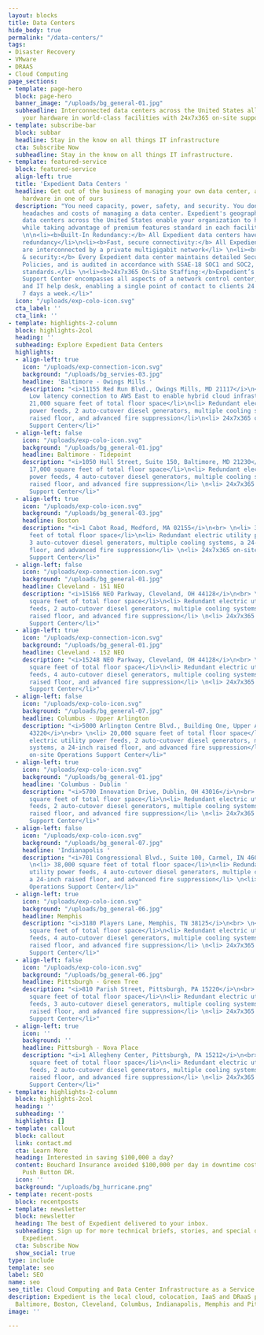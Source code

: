 ```yaml
---
layout: blocks
title: Data Centers
hide_body: true
permalink: "/data-centers/"
tags:
- Disaster Recovery
- VMware
- DRAAS
- Cloud Computing
page_sections:
- template: page-hero
  block: page-hero
  banner_image: "/uploads/bg_general-01.jpg"
  subheadline: Interconnected data centers across the United States allow you to host
    your hardware in world-class facilities with 24x7x365 on-site support
- template: subscribe-bar
  block: subbar
  headline: Stay in the know on all things IT infrastructure
  cta: Subscribe Now
  subheadline: Stay in the know on all things IT infrastructure.
- template: featured-service
  block: featured-service
  align-left: true
  title: 'Expedient Data Centers '
  headline: Get out of the business of managing your own data center, and host your
    hardware in one of ours
  description: "You need capacity, power, safety, and security. You don't need the
    headaches and costs of managing a data center. Expedient's geographically diverse
    data centers across the United States enable your organization to host your hardware
    while taking advantage of premium features standard in each facility, including:
    \n\n<li><b>Built-In Redundancy:</b> All Expedient data centers have N+1 or 2N
    redundancy</li>\n<li><b>Fast, secure connectivity:</b> All Expedient data centers
    are interconnected by a private multigigabit network</li> \n<li><b>Compliance
    & security:</b> Every Expedient data center maintains detailed Security and Control
    Policies, and is audited in accordance with SSAE-18 SOC1 and SOC2, HIPAA and PCI
    standards.</li> \n<li><b>24x7x365 On-Site Staffing:</b>Expedient’s Operations
    Support Center encompasses all aspects of a network control center, call center,
    and IT help desk, enabling a single point of contact to clients 24 hours a day,
    7 days a week.</li>"
  icon: "/uploads/exp-colo-icon.svg"
  cta_label: ''
  cta_link: ''
- template: highlights-2-column
  block: highlights-2col
  heading: ''
  subheading: Explore Expedient Data Centers
  highlights:
  - align-left: true
    icon: "/uploads/exp-connection-icon.svg"
    background: "/uploads/bg_servies-03.jpg"
    headline: 'Baltimore - Owings Mills '
    description: "<i>11155 Red Run Blvd., Owings Mills, MD 21117</i>\n<br> \n<li>
      Low latency connection to AWS East to enable hybrid cloud infrastructure</li>\n<li>
      21,000 square feet of total floor space</li>\n<li> Redundant electric utility
      power feeds, 2 auto-cutover diesel generators, multiple cooling systems, a 24-inch
      raised floor, and advanced fire suppression</li>\n<li> 24x7x365 on-site Operations
      Support Center</li>"
  - align-left: false
    icon: "/uploads/exp-colo-icon.svg"
    background: "/uploads/bg_general-01.jpg"
    headline: Baltimore - Tidepoint
    description: "<i>1050 Hull Street, Suite 150, Baltimore, MD 21230</i>\n<br> \n<li>
      17,000 square feet of total floor space</li>\n<li> Redundant electric utility
      power feeds, 4 auto-cutover diesel generators, multiple cooling systems, a 24-inch
      raised floor, and advanced fire suppression</li> \n<li> 24x7x365 on-site Operations
      Support Center</li>"
  - align-left: true
    icon: "/uploads/exp-colo-icon.svg"
    background: "/uploads/bg_general-03.jpg"
    headline: Boston
    description: "<i>1 Cabot Road, Medford, MA 02155</i>\n<br> \n<li> 38,000 square
      feet of total floor space</li>\n<li> Redundant electric utility power feeds,
      3 auto-cutover diesel generators, multiple cooling systems, a 24-inch raised
      floor, and advanced fire suppression</li> \n<li> 24x7x365 on-site Operations
      Support Center</li>"
  - align-left: false
    icon: "/uploads/exp-connection-icon.svg"
    background: "/uploads/bg_general-01.jpg"
    headline: Cleveland - 151 NEO
    description: "<i>15166 NEO Parkway, Cleveland, OH 44128</i>\n<br> \n<li> 24,000
      square feet of total floor space</li>\n<li> Redundant electric utility power
      feeds, 2 auto-cutover diesel generators, multiple cooling systems, a 24-inch
      raised floor, and advanced fire suppression</li> \n<li> 24x7x365 on-site Operations
      Support Center</li>"
  - align-left: true
    icon: "/uploads/exp-connection-icon.svg"
    background: "/uploads/bg_general-01.jpg"
    headline: Cleveland - 152 NEO
    description: "<i>15248 NEO Parkway, Cleveland, OH 44128</i>\n<br> \n<li> 21,400
      square feet of total floor space</li>\n<li> Redundant electric utility power
      feeds, 4 auto-cutover diesel generators, multiple cooling systems, a 24-inch
      raised floor, and advanced fire suppression</li> \n<li> 24x7x365 on-site Operations
      Support Center</li>"
  - align-left: false
    icon: "/uploads/exp-colo-icon.svg"
    background: "/uploads/bg_general-07.jpg"
    headline: Columbus - Upper Arlington
    description: "<i>5000 Arlington Centre Blvd., Building One, Upper Arlington, OH
      43220</i>\n<br> \n<li> 20,000 square feet of total floor space</li>\n<li> Redundant
      electric utility power feeds, 2 auto-cutover diesel generators, multiple cooling
      systems, a 24-inch raised floor, and advanced fire suppression</li> \n<li> 24x7x365
      on-site Operations Support Center</li>"
  - align-left: true
    icon: "/uploads/exp-colo-icon.svg"
    background: "/uploads/bg_general-01.jpg"
    headline: 'Columbus - Dublin '
    description: "<i>5700 Innovation Drive, Dublin, OH 43016</i>\n<br> \n<li> 29,000
      square feet of total floor space</li>\n<li> Redundant electric utility power
      feeds, 2 auto-cutover diesel generators, multiple cooling systems, a 24-inch
      raised floor, and advanced fire suppression</li> \n<li> 24x7x365 on-site Operations
      Support Center</li>"
  - align-left: false
    icon: "/uploads/exp-colo-icon.svg"
    background: "/uploads/bg_general-07.jpg"
    headline: 'Indianapolis '
    description: "<i>701 Congressional Blvd., Suite 100, Carmel, IN 46032</i>\n<br>
      \n<li> 38,000 square feet of total floor space</li>\n<li> Redundant electric
      utility power feeds, 4 auto-cutover diesel generators, multiple cooling systems,
      a 24-inch raised floor, and advanced fire suppression</li> \n<li> 24x7x365 on-site
      Operations Support Center</li>"
  - align-left: true
    icon: "/uploads/exp-colo-icon.svg"
    background: "/uploads/bg_general-06.jpg"
    headline: Memphis
    description: "<i>3180 Players Lane, Memphis, TN 38125</i>\n<br> \n<li> 35,000
      square feet of total floor space</li>\n<li> Redundant electric utility power
      feeds, 4 auto-cutover diesel generators, multiple cooling systems, an 18-inch
      raised floor, and advanced fire suppression</li> \n<li> 24x7x365 on-site Operations
      Support Center</li>"
  - align-left: false
    icon: "/uploads/exp-colo-icon.svg"
    background: "/uploads/bg_general-06.jpg"
    headline: Pittsburgh - Green Tree
    description: "<i>810 Parish Street, Pittsburgh, PA 15220</i>\n<br> \n<li> 26,000
      square feet of total floor space</li>\n<li> Redundant electric utility power
      feeds, 3 auto-cutover diesel generators, multiple cooling systems, a 24-inch
      raised floor, and advanced fire suppression</li> \n<li> 24x7x365 on-site Operations
      Support Center</li>"
  - align-left: true
    icon: ''
    background: ''
    headline: Pittsburgh - Nova Place
    description: "<i>1 Allegheny Center, Pittsburgh, PA 15212</i>\n<br> \n<li> 26,000
      square feet of total floor space</li>\n<li> Redundant electric utility power
      feeds, 2 auto-cutover diesel generators, multiple cooling systems, a 24-inch
      raised floor, and advanced fire suppression</li> \n<li> 24x7x365 on-site Operations
      Support Center</li>"
- template: highlights-2-column
  block: highlights-2col
  heading: ''
  subheading: ''
  highlights: []
- template: callout
  block: callout
  link: contact.md
  cta: Learn More
  heading: Interested in saving $100,000 a day?
  content: Bouchard Insurance avoided $100,000 per day in downtime costs with Expedient’s
    Push Button DR.
  icon: ''
  background: "/uploads/bg_hurricane.png"
- template: recent-posts
  block: recentposts
- template: newsletter
  block: newsletter
  heading: The best of Expedient delivered to your inbox.
  subheading: Sign up for more technical briefs, stories, and special offers from
    Expedient.
  cta: Subscribe Now
  show_social: true
type: include
template: seo
label: SEO
name: seo
seo_title: Cloud Computing and Data Center Infrastructure as a Service
description: Expedient is the local cloud, colocation, IaaS and DRaaS provider in
  Baltimore, Boston, Cleveland, Columbus, Indianapolis, Memphis and Pittsburgh.
image: ''

---
```

